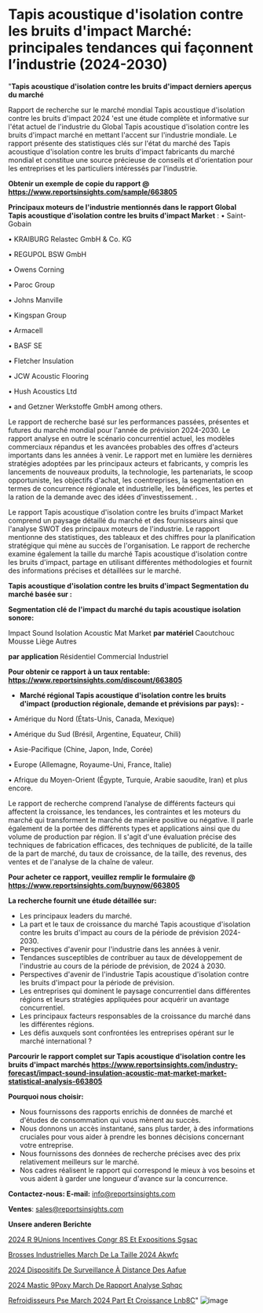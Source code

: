# Tapis acoustique d'isolation contre les bruits d'impact Marché: principales tendances qui façonnent l’industrie (2024-2030)

"<strong>Tapis acoustique d'isolation contre les bruits d'impact derniers aperçus du marché</strong>

Rapport de recherche sur le marché mondial Tapis acoustique d'isolation contre les bruits d'impact 2024 'est une étude complète et informative sur l'état actuel de l'industrie du Global Tapis acoustique d'isolation contre les bruits d'impact marché en mettant l'accent sur l'industrie mondiale. Le rapport présente des statistiques clés sur l'état du marché des Tapis acoustique d'isolation contre les bruits d'impact fabricants du marché mondial et constitue une source précieuse de conseils et d'orientation pour les entreprises et les particuliers intéressés par l'industrie.

<strong>Obtenir un exemple de copie du rapport @ <a href=https://www.reportsinsights.com/sample/663805>https://www.reportsinsights.com/sample/663805</a></strong>

<strong>Principaux moteurs de l'industrie mentionnés dans le rapport Global Tapis acoustique d'isolation contre les bruits d'impact Market</strong> :
• Saint-Gobain

• KRAIBURG Relastec GmbH & Co. KG

• REGUPOL BSW GmbH

• Owens Corning

• Paroc Group

• Johns Manville

• Kingspan Group

• Armacell

• BASF SE

• Fletcher Insulation

• JCW Acoustic Flooring

• Hush Acoustics Ltd

• and Getzner Werkstoffe GmbH among others.

Le rapport de recherche basé sur les performances passées, présentes et futures du marché mondial pour l'année de prévision 2024-2030. Le rapport analyse en outre le scénario concurrentiel actuel, les modèles commerciaux répandus et les avancées probables des offres d'acteurs importants dans les années à venir. Le rapport met en lumière les dernières stratégies adoptées par les principaux acteurs et fabricants, y compris les lancements de nouveaux produits, la technologie, les partenariats, le scoop opportuniste, les objectifs d'achat, les coentreprises, la segmentation en termes de concurrence régionale et industrielle, les bénéfices, les pertes et la ration de la demande avec des idées d'investissement. .

Le rapport Tapis acoustique d'isolation contre les bruits d'impact Market comprend un paysage détaillé du marché et des fournisseurs ainsi que l'analyse SWOT des principaux moteurs de l'industrie. Le rapport mentionne des statistiques, des tableaux et des chiffres pour la planification stratégique qui mène au succès de l'organisation. Le rapport de recherche examine également la taille du marché Tapis acoustique d'isolation contre les bruits d'impact, partage en utilisant différentes méthodologies et fournit des informations précises et détaillées sur le marché.

<strong>Tapis acoustique d'isolation contre les bruits d'impact Segmentation du marché basée sur :</strong>

<strong> Segmentation clé de l'impact du marché du tapis acoustique isolation sonore: </strong>

Impact Sound Isolation Acoustic Mat Market <strong> par matériel </strong>
Caoutchouc
Mousse
Liège
Autres

<strong> par application </strong>
Résidentiel
Commercial
Industriel

<strong>Pour obtenir ce rapport à un taux rentable: <a href=https://www.reportsinsights.com/discount/663805>https://www.reportsinsights.com/discount/663805</a></strong>
<ul>
  <li><strong>Marché régional Tapis acoustique d'isolation contre les bruits d'impact (production régionale, demande et prévisions par pays): -</strong></li>
</ul>
• Amérique du Nord (États-Unis, Canada, Mexique)

• Amérique du Sud (Brésil, Argentine, Equateur, Chili)

• Asie-Pacifique (Chine, Japon, Inde, Corée)

• Europe (Allemagne, Royaume-Uni, France, Italie)

• Afrique du Moyen-Orient (Égypte, Turquie, Arabie saoudite, Iran) et plus encore.

Le rapport de recherche comprend l’analyse de différents facteurs qui affectent la croissance, les tendances, les contraintes et les moteurs du marché qui transforment le marché de manière positive ou négative. Il parle également de la portée des différents types et applications ainsi que du volume de production par région. Il s'agit d'une évaluation précise des techniques de fabrication efficaces, des techniques de publicité, de la taille de la part de marché, du taux de croissance, de la taille, des revenus, des ventes et de l'analyse de la chaîne de valeur.

<strong>Pour acheter ce rapport, veuillez remplir le formulaire @   <a href=https://www.reportsinsights.com/buynow/663805>https://www.reportsinsights.com/buynow/663805</a></strong>

<strong>La recherche fournit une étude détaillée sur:</strong>
<ul>
  <li>Les principaux leaders du marché.</li>
  <li>La part et le taux de croissance du marché Tapis acoustique d'isolation contre les bruits d'impact au cours de la période de prévision 2024-2030.</li>
  <li>Perspectives d'avenir pour l'industrie dans les années à venir.</li>
  <li>Tendances susceptibles de contribuer au taux de développement de l'industrie au cours de la période de prévision, de 2024 à 2030.</li>
  <li>Perspectives d'avenir de l'industrie Tapis acoustique d'isolation contre les bruits d'impact pour la période de prévision.</li>
  <li>Les entreprises qui dominent le paysage concurrentiel dans différentes régions et leurs stratégies appliquées pour acquérir un avantage concurrentiel.</li>
  <li>Les principaux facteurs responsables de la croissance du marché dans les différentes régions.</li>
  <li>Les défis auxquels sont confrontées les entreprises opérant sur le marché international ?</li>
</ul>

<strong>Parcourir le rapport complet sur Tapis acoustique d'isolation contre les bruits d'impact marchés <a href=https://www.reportsinsights.com/industry-forecast/impact-sound-insulation-acoustic-mat-market-market-statistical-analysis-663805>https://www.reportsinsights.com/industry-forecast/impact-sound-insulation-acoustic-mat-market-market-statistical-analysis-663805</a></strong>

<strong>Pourquoi nous choisir:</strong>
<ul>
  <li>Nous fournissons des rapports enrichis de données de marché et d'études de consommation qui vous mènent au succès.</li>
  <li>Nous donnons un accès instantané, sans plus tarder, à des informations cruciales pour vous aider à prendre les bonnes décisions concernant votre entreprise.</li>
  <li>Nous fournissons des données de recherche précises avec des prix relativement meilleurs sur le marché.</li>
  <li>Nos cadres réalisent le rapport qui correspond le mieux à vos besoins et vous aident à garder une longueur d'avance sur la concurrence.</li>
</ul>
<strong>Contactez-nous:
</strong><strong>E-mail:</strong> <a href=mailto:info@reportsinsights.com>info@reportsinsights.com</a>

<strong>Ventes</strong>: <a href=mailto:sales@reportsinsights.com>sales@reportsinsights.com</a>

<strong>Unsere anderen Berichte</strong>

<a href=https://www.linkedin.com/pulse/2024-r%C3%A9unions-incentives-congr%C3%A8s-et-expositions-sgsac/>2024 R 9Unions Incentives Congr 8S Et Expositions Sgsac</a>

<a href=https://www.linkedin.com/pulse/brosses-industrielles-march%C3%A9-de-la-taille-2024-akwfc/>Brosses Industrielles March De La Taille 2024 Akwfc</a>

<a href=https://www.linkedin.com/pulse/2024-dispositifs-de-surveillance-à-distance-des-aafue/>2024 Dispositifs De Surveillance À Distance Des Aafue</a>

<a href=https://www.linkedin.com/pulse/2024-mastic-%C3%A9poxy-march%C3%A9-de-rapport-analyse-sqhqc/>2024 Mastic  9Poxy March De Rapport Analyse Sqhqc</a>

<a href=https://www.linkedin.com/pulse/refroidisseurs-pse-march%C3%A9-2024-part-et-croissance-lnb8c/>Refroidisseurs Pse March 2024 Part Et Croissance Lnb8C</a>"
![image](https://github.com/daminid12/RImarketdynamics/assets/158430485/a31ec11b-d7dc-4428-ae2c-a94c8e0f9dd0)
